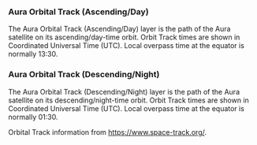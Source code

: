 ### Aura Orbital Track (Ascending/Day)
The Aura Orbital Track (Ascending/Day) layer is the path of the Aura satellite on its ascending/day-time orbit. Orbit Track times are shown in Coordinated Universal Time (UTC). Local overpass time at the equator is normally 13:30.

### Aura Orbital Track (Descending/Night)
The Aura Orbital Track (Descending/Night) layer is the path of the Aura satellite on its descending/night-time orbit. Orbit Track times are shown in Coordinated Universal Time (UTC). Local overpass time at the equator is normally 01:30.

Orbital Track information from <https://www.space-track.org/>.
